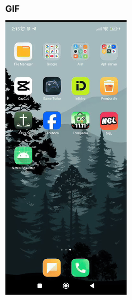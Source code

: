 # GIF

![](https://github.com/Zfnya/Metric_Converter-Zefanya_Kambey-Android_Studio-/blob/main/gif.gif)
